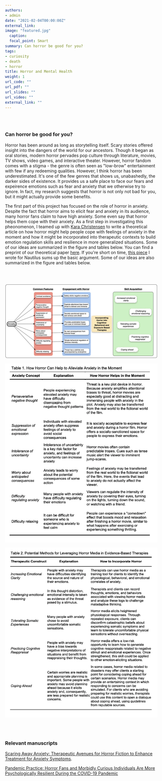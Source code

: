 ```yaml
---
authors:
- admin
date: "2021-02-04T00:00:00Z"
external_link:
image: "featured.jpg"
  caption:
  focal_point: Smart
summary: Can horror be good for you?
tags:
- curiosity
- death
- horror
title: Horror and Mental Health
weight: 1
url_code: ""
url_pdf: ""
url_slides: ""
url_video: ""
external_link: ""
---
```


<br/><br/>

### Can horror be good for you?

Horror has been around as long as storytelling itself. Scary stories offered insight into the dangers of the world for our ancestors. Though it began as oral stories, modern horror pervades pop culture through literature, movies, TV shows, video games, and interactive theater. However, horror fandom comes with a stigma - the genre is often seen as "low-brow" entertainment with few if any redeeming qualities. However, I think horror has been underestimated. It's one of the few genres that shows us, unabashedly, the darker sides of existence. It provides us a safe place to face our fears and expeirence emotions such as fear and anxiety that we otherwise try to ignore. In fact, my research suggests that horror is not only not bad for you, but it might actually provide some benefits. 

The first part of this project has focused on the role of horror in anxiety. Despite the fact that horror aims to elicit fear and anxiety in its audience, many horror fans claim to have high anxiety. Some even say that horror helps them cope with their anxiety. As a first step in investigating this pheonomenon, I teamed up with [Kara Christensen](http://www.karachristensen.com) to write a theoretical article on how horror might help people cope with feelings of anxiety in the moment and how it might be incorporated into therapeutic contexts to build emotion regulation skills and resilience in more generalized situations. Some of our ideas are summarized in the figure and tables below. You can  find a preprint of our theoretical paper [here](https://psyarxiv.com/7uh6f/). If you're short on time, [this piece](https://nautil.us/issue/95/escape/why-horror-films-are-more-popular-than-ever) I wrote for Nautilus sums up the basic argument. Some of our ideas are also summarized in the figure and tables below.


<br/><br/>


![](figure1.jpg)

![](table1.jpg)

![](table2.jpg)


<br/><br/>

### Relevant manuscripts

[Scaring Away Anxiety: Therapeutic Avenues for Horror Fiction to Enhance Treatment for Anxiety Symptoms](https://psyarxiv.com/7uh6f/).


[Pandemic Practice: Horror Fans and Morbidly Curious Individuals Are More Psychologically Resilient During the COVID-19 Pandemic](https://www.ncbi.nlm.nih.gov/pmc/articles/PMC7492010/)





